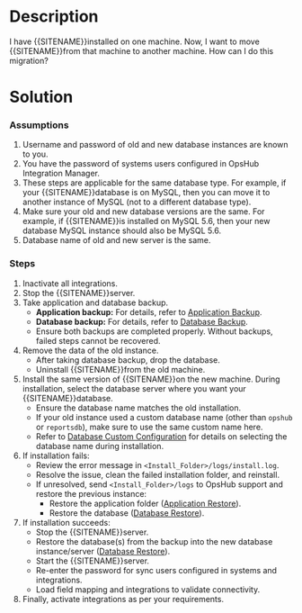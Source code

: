 # Description

I have {{SITENAME}}installed on one machine. Now, I want to move {{SITENAME}}from that machine to another machine. How can I do this migration?

# Solution

### Assumptions

1. Username and password of old and new database instances are known to you.  
2. You have the password of systems users configured in OpsHub Integration Manager.  
3. These steps are applicable for the same database type. For example, if your {{SITENAME}}database is on MySQL, then you can move it to another instance of MySQL (not to a different database type).  
4. Make sure your old and new database versions are the same. For example, if {{SITENAME}}is installed on MySQL 5.6, then your new database MySQL instance should also be MySQL 5.6.  
5. Database name of old and new server is the same.  

### Steps

1. Inactivate all integrations.  
2. Stop the {{SITENAME}}server.  
3. Take application and database backup.  
   - **Application backup:** For details, refer to [Application Backup](../../../manage/upgrade/taking-application-backup.md#database-backup).  
   - **Database backup:** For details, refer to [Database Backup](../../../manage/upgrade/taking-application-backup.md#application-backup).  
   - Ensure both backups are completed properly. Without backups, failed steps cannot be recovered.  
4. Remove the data of the old instance.  
   - After taking database backup, drop the database.  
   - Uninstall {{SITENAME}}from the old machine.  
5. Install the same version of {{SITENAME}}on the new machine. During installation, select the database server where you want your {{SITENAME}}database.  
   - Ensure the database name matches the old installation.  
   - If your old instance used a custom database name (other than `opshub` or `reportsdb`), make sure to use the same custom name here.  
   - Refer to [Database Custom Configuration](../../../../getting-started/installation.md#opshub-database-custom-configuration) for details on selecting the database name during installation.  
6. If installation fails:  
   - Review the error message in `<Install_Folder>/logs/install.log`.  
   - Resolve the issue, clean the failed installation folder, and reinstall.  
   - If unresolved, send `<Install_Folder>/logs` to OpsHub support and restore the previous instance:  
     - Restore the application folder ([Application Restore](../../../manage/upgrade/taking-application-backup.md#application-restore)).  
     - Restore the database ([Database Restore](../../../manage/upgrade/taking-application-backup.md#database-restore)).  
7. If installation succeeds:  
   - Stop the {{SITENAME}}server.  
   - Restore the database(s) from the backup into the new database instance/server ([Database Restore](../../../manage/upgrade/taking-application-backup.md#database-restore)).  
   - Start the {{SITENAME}}server.  
   - Re-enter the password for sync users configured in systems and integrations.  
   - Load field mapping and integrations to validate connectivity.  
8. Finally, activate integrations as per your requirements.  
